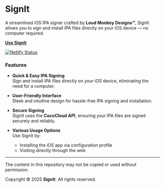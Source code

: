 # SignIt

A streamlined iOS IPA signer crafted by **Loud Monkey Designs™**, SignIt allows you to sign and install IPA files directly on your iOS device — no computer required.

**[Use SignIt](https://usesignit.netlify.app)**

[![Netlify Status](https://api.netlify.com/api/v1/badges/5b53c81a-5230-4860-a5a3-fbe7d2102d19/deploy-status)](https://usesignit.netlify.app)

### Features

- **Quick & Easy IPA Signing**  
  Sign and install IPA files directly on your iOS device, eliminating the need for a computer.

- **User-Friendly Interface**  
  Sleek and intuitive design for hassle-free IPA signing and installation.

- **Secure Signing**  
  SignIt uses the **CocoCloud API**, ensuring your IPA files are signed securely and reliably.

- **Various Usage Options**  
  Use SignIt by:
  - Installing the iOS app via configuration profile  
  - Visiting directly through the web
---
The content in this repository may not be copied or used without permission.

Copyright © 2025 **SignIt**. All rights reserved. 
